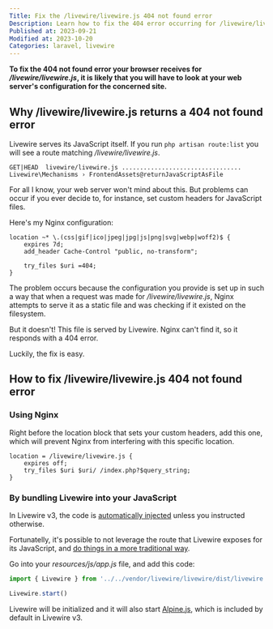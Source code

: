 ```yaml
---
Title: Fix the /livewire/livewire.js 404 not found error
Description: Learn how to fix the 404 error occurring for /livewire/livewire.js.
Published at: 2023-09-21
Modified at: 2023-10-20
Categories: laravel, livewire
---
```


**To fix the 404 not found error your browser receives for */livewire/livewire.js*, it is likely that you will have to look at your web server's configuration for the concerned site.**

## Why /livewire/livewire.js returns a 404 not found error

Livewire serves its JavaScript itself. If you run `php artisan route:list` you will see a route matching */livewire/livewire.js*.

```
GET|HEAD  livewire/livewire.js ................................. Livewire\Mechanisms › FrontendAssets@returnJavaScriptAsFile
```

For all I know, your web server won't mind about this. But problems can occur if you ever decide to, for instance, set custom headers for JavaScript files.

Here's my Nginx configuration:

```
location ~* \.(css|gif|ico|jpeg|jpg|js|png|svg|webp|woff2)$ {
    expires 7d;
    add_header Cache-Control "public, no-transform";

    try_files $uri =404;
}
```

The problem occurs because the configuration you provide is set up in such a way that when a request was made for */livewire/livewire.js*, Nginx attempts to serve it as a static file and was checking if it existed on the filesystem.

But it doesn't! This file is served by Livewire. Nginx can't find it, so it responds with a 404 error.

Luckily, the fix is easy.

## How to fix /livewire/livewire.js 404 not found error

### Using Nginx

Right before the location block that sets your custom headers, add this one, which will prevent Nginx from interfering with this specific location. 

```
location = /livewire/livewire.js {
    expires off;
    try_files $uri $uri/ /index.php?$query_string;
}
```

### By bundling Livewire into your JavaScript

In Livewire v3, the code is [automatically injected](https://livewire.laravel.com/docs/installation#manually-including-livewires-frontend-assets) unless you instructed otherwise.

Fortunatelly, it's possible to not leverage the route that Livewire exposes for its JavaScript, and [do things in a more traditional way](https://livewire.laravel.com/docs/installation#manually-bundling-livewire-and-alpine).

Go into your *resources/js/app.js* file, and add this code:

```js
import { Livewire } from '../../vendor/livewire/livewire/dist/livewire.esm'

Livewire.start()
```

Livewire will be initialized and it will also start [Alpine.js](/alpine-js), which is included by default in Livewire v3.
